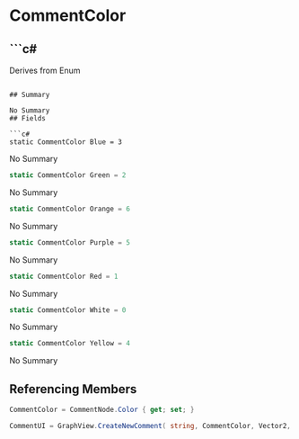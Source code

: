 # CommentColor

## ```c#
Derives from Enum
```

## Summary

No Summary
## Fields

```c#
static CommentColor Blue = 3
```
No Summary
```c#
static CommentColor Green = 2
```
No Summary
```c#
static CommentColor Orange = 6
```
No Summary
```c#
static CommentColor Purple = 5
```
No Summary
```c#
static CommentColor Red = 1
```
No Summary
```c#
static CommentColor White = 0
```
No Summary
```c#
static CommentColor Yellow = 4
```
No Summary
## Referencing Members

```c#
CommentColor = CommentNode.Color { get; set; } 
```
```c#
CommentUI = GraphView.CreateNewComment( string, CommentColor, Vector2, Vector2 ) 
```
